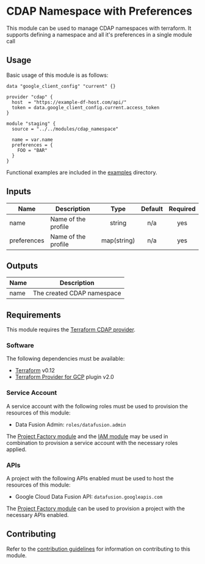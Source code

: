 # CDAP Namespace with Preferences

This module can be used to manage CDAP namespaces with terraform.
It supports defining a namespace and all it's preferences in a single module call
## Usage

Basic usage of this module is as follows:

```hcl
data "google_client_config" "current" {}

provider "cdap" {
  host  = "https://example-df-host.com/api/"
  token = data.google_client_config.current.access_token
}

module "staging" {
  source = "../../modules/cdap_namespace"

  name = var.name
  preferences = {
    FOO = "BAR"
  }
}
```

Functional examples are included in the
[examples](./examples/) directory.

<!-- BEGINNING OF PRE-COMMIT-TERRAFORM DOCS HOOK -->
## Inputs

| Name | Description | Type | Default | Required |
|------|-------------|:----:|:-----:|:-----:|
| name | Name of the profile | string | n/a | yes |
| preferences | Name of the profile | map(string) | n/a | yes |

## Outputs

| Name | Description |
|------|-------------|
| name | The created CDAP namespace |

<!-- END OF PRE-COMMIT-TERRAFORM DOCS HOOK -->

## Requirements

This module requires the
[Terraform CDAP provider](https://googlecloudplatform.github.io/terraform-provider-cdap/).

### Software

The following dependencies must be available:

- [Terraform][terraform] v0.12
- [Terraform Provider for GCP][terraform-provider-gcp] plugin v2.0

### Service Account

A service account with the following roles must be used to provision
the resources of this module:

- Data Fusion Admin: `roles/datafusion.admin`

The [Project Factory module][project-factory-module] and the
[IAM module][iam-module] may be used in combination to provision a
service account with the necessary roles applied.

### APIs

A project with the following APIs enabled must be used to host the
resources of this module:

- Google Cloud Data Fusion API: `datafusion.googleapis.com`

The [Project Factory module][project-factory-module] can be used to
provision a project with the necessary APIs enabled.

## Contributing

Refer to the [contribution guidelines](./CONTRIBUTING.md) for
information on contributing to this module.

[iam-module]: https://registry.terraform.io/modules/terraform-google-modules/iam/google
[project-factory-module]: https://registry.terraform.io/modules/terraform-google-modules/project-factory/google
[terraform-provider-gcp]: https://www.terraform.io/docs/providers/google/index.html
[terraform]: https://www.terraform.io/downloads.html
